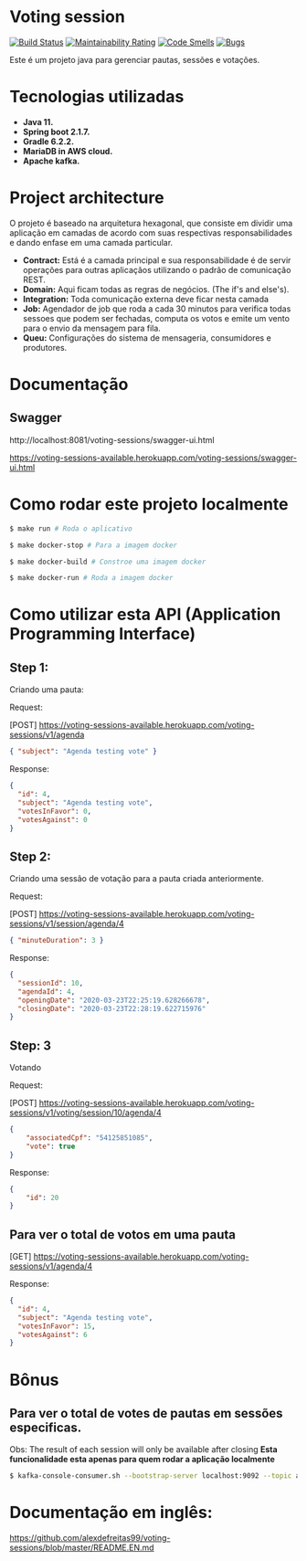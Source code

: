 # Voting session
[![Build Status](https://travis-ci.org/alexdefreitas99/voting-sessions.svg?branch=master)](https://travis-ci.org/alexdefreitas99/voting-sessions)
[![Maintainability Rating](https://sonarcloud.io/api/project_badges/measure?project=alexdefreitas99_voting-sessions&metric=sqale_rating)](https://sonarcloud.io/dashboard?id=alexdefreitas99_voting-sessions)
[![Code Smells](https://sonarcloud.io/api/project_badges/measure?project=alexdefreitas99_voting-sessions&metric=code_smells)](https://sonarcloud.io/dashboard?id=alexdefreitas99_voting-sessions)
[![Bugs](https://sonarcloud.io/api/project_badges/measure?project=alexdefreitas99_voting-sessions&metric=bugs)](https://sonarcloud.io/dashboard?id=alexdefreitas99_voting-sessions)

Este é um projeto java para gerenciar pautas, sessões e votações.

# Tecnologias utilizadas
- **Java 11.** 
- **Spring boot 2.1.7.**
- **Gradle 6.2.2.**
- **MariaDB in AWS cloud.**
- **Apache kafka.**
 
# Project architecture
O projeto é baseado na arquitetura hexagonal, que consiste em dividir uma aplicação em camadas de acordo com suas respectivas responsabilidades e dando enfase em uma camada particular.

- **Contract:** Está é a camada principal e sua responsabilidade é de servir operações para outras aplicaçãos utilizando o padrão de comunicação REST.
- **Domain:** Aqui ficam todas as regras de negócios. (The if's and else's).
- **Integration:** Toda comunicação externa deve ficar nesta camada
- **Job:** Agendador de job que roda a cada 30 minutos para verifica todas sessoes que podem ser fechadas, computa os votos e emite um vento para o envio da mensagem para fila.
- **Queu:** Configurações do sistema de mensageria, consumidores e produtores.

# Documentação
## Swagger
http://localhost:8081/voting-sessions/swagger-ui.html

https://voting-sessions-available.herokuapp.com/voting-sessions/swagger-ui.html

# Como rodar este projeto localmente
```bash
$ make run # Roda o aplicativo
```
```bash
$ make docker-stop # Para a imagem docker
```
```bash
$ make docker-build # Constroe uma imagem docker
```
```bash
$ make docker-run # Roda a imagem docker
```

# Como utilizar esta API (Application Programming Interface)
## Step 1: 
Criando uma pauta: 

Request:

[POST] https://voting-sessions-available.herokuapp.com/voting-sessions/v1/agenda
```json
{ "subject": "Agenda testing vote" }
```
Response: 
```json
{
  "id": 4,
  "subject": "Agenda testing vote",
  "votesInFavor": 0,
  "votesAgainst": 0
}
```

## Step 2:
Criando uma sessão de votação para a pauta criada anteriormente.

Request:

[POST] https://voting-sessions-available.herokuapp.com/voting-sessions/v1/session/agenda/4
```json
{ "minuteDuration": 3 }
```
Response: 
```json
{
  "sessionId": 10,
  "agendaId": 4,
  "openingDate": "2020-03-23T22:25:19.628266678",
  "closingDate": "2020-03-23T22:28:19.622715976"
}
```

## Step: 3
Votando

Request:

[POST] https://voting-sessions-available.herokuapp.com/voting-sessions/v1/voting/session/10/agenda/4
```json
{
	"associatedCpf": "54125851085",
	"vote": true
}
```
Response:
```json
{
	"id": 20
}
```

## Para ver o total de votos em uma pauta
[GET] https://voting-sessions-available.herokuapp.com/voting-sessions/v1/agenda/4

Response: 
```json
{
  "id": 4,
  "subject": "Agenda testing vote",
  "votesInFavor": 15,
  "votesAgainst": 6
}
```

# Bônus

## Para ver o total de votes de pautas em sessões especificas.
Obs: The result of each session will only be available after closing
**Esta funcionalidade esta apenas para quem rodar a aplicação localmente**
```bash
$ kafka-console-consumer.sh --bootstrap-server localhost:9092 --topic agenda.queuing --from-beginning
```

# Documentação em inglês:
https://github.com/alexdefreitas99/voting-sessions/blob/master/README.EN.md
